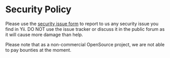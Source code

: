 # Security Policy

Please use the [security issue form](https://www.yiiframework.com/security) to report to us any security issue you
find in Yii. DO NOT use the issue tracker or discuss it in the public forum as it will cause more damage than help.

Please note that as a non-commercial OpenSource project, we are not able to pay bounties at the moment.
